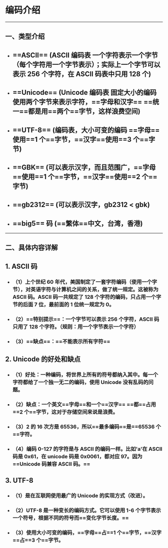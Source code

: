 # 编码介绍

---

## 一、类型介绍

- ## ==ASCII== (ASCII 编码表 一个字符表示一个字节（每个字符用一个字节表示）；实际上一个字节可以表示 256 个字符，在 ASCll 码表中只用 128 个)
- ## ==Unicode== (Unicode 编码表 固定大小的编码 使用两个字节来表示字符，==字母和汉字== ==统一==都是用==两个==字节，这样浪费空间)
- ## ==UTF-8== (编码表，大小可变的编码 ==字母==使用==1 个==字节，==汉字==使用==3 个==字节)
- ## ==GBK== (可以表示汉字，而且范围广，==字母==使用==1 个==字节，==汉字==使用==2 个==字节)
- ## ==gb2312== (可以表示汉字，gb2312 < gbk)
- ## ==big5== 码 (==繁体==中文，台湾，香港)

---

## 二、具体内容详解

## 1. ASCII 码

- ### （1）上个世纪 60 年代，美国制定了一套字符编码（使用一个字节），对英语字符与计算机之间的关系，做了统一规定。这被称为 ASCII 码。ASCII 码一共规定了 128 个字符的编码，只占用一个字节的后面 7 位，最前面的 1 位统一规定为 0。
- ### （2）==特别提示==：一个字节可以表示 256 个字符，ASCII 码只用了 128 个字符。（规则：用一个字节表示一个字符）
- ### （3）==缺点==：==不能表示所有字符==

## 2. Unicode 的好处和缺点

- ### （1）好处：一种编码，将世界上所有的符号都纳入其中。每一个字符都给了一个独一无二的编码，使用 Unicode 没有乱码的问题。

- ### （2）缺点：一个英文==字母==和一个==汉字== ==都==占用==2 个==字节，这对于存储空间来说是浪费。
- ### （3）2 的 16 次方是 65536，所以==最多编码==是==65536 个==字符。

- ### （4）编码 0-127 的字符是与 ASCII 的编码一样。比如'a'在 ASCII 码是 0x61，在 unicode 码是 0x0061，都对应 97。因为==Unicode 码兼容 ASCII 码。==

## 3. UTF-8

- ### （1）是在互联网使用最广的 Unicode 的实现方式（改进）。
- ### （2）UTF-8 是一种变长的编码方式。它可以使用 1-6 个字节表示一个符号，根据不同的符号而==变化字节长度。==
- ### （3）使用大小可变的编码，==字母==占==1 个==字节，==汉字==占==3 个==字节。
